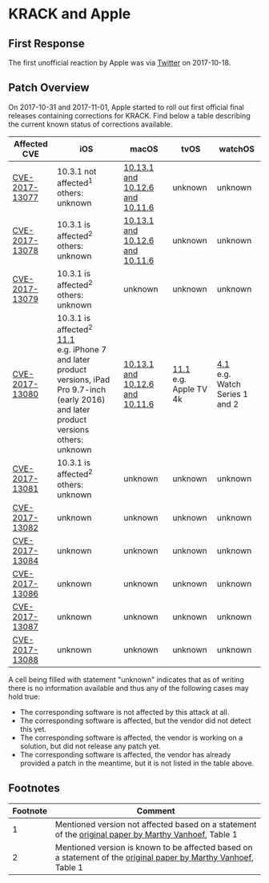 # KRACK and Apple

## First Response
The first unofficial reaction by Apple was via [Twitter](https://twitter.com/reneritchie/status/919988216501030914) on 2017-10-18.

## Patch Overview
On 2017-10-31 and 2017-11-01, Apple started to roll out first official final releases containing corrections for KRACK. Find below a table describing the current known status of corrections available.

| Affected CVE                                                      | iOS     | macOS   | tvOS    | watchOS |
|-------------------------------------------------------------------|---------|---------|---------|---------|
| [CVE-2017-13077](https://nvd.nist.gov/vuln/detail/CVE-2017-13077) | 10.3.1 not affected<sup>1</sup><br />others: unknown | [10.13.1 and 10.12.6 and 10.11.6](https://support.apple.com/en-us/HT208221) | unknown | unknown |
| [CVE-2017-13078](https://nvd.nist.gov/vuln/detail/CVE-2017-13078) | 10.3.1 is affected<sup>2</sup><br />others: unknown | [10.13.1 and 10.12.6 and 10.11.6](https://support.apple.com/en-us/HT208221) | unknown | unknown |
| [CVE-2017-13079](https://nvd.nist.gov/vuln/detail/CVE-2017-13079) | 10.3.1 is affected<sup>2</sup><br />others: unknown | unknown | unknown | unknown |
| [CVE-2017-13080](https://nvd.nist.gov/vuln/detail/CVE-2017-13080) | 10.3.1 is affected<sup>2</sup><br />[11.1](https://support.apple.com/de-de/HT208222) <br />e.g. iPhone 7 and later product versions, iPad Pro 9.7-inch (early 2016) and later product versions<br />others: unknown | [10.13.1 and 10.12.6 and 10.11.6](https://support.apple.com/en-us/HT208221) | [11.1](https://support.apple.com/de-de/HT208219)<br />e.g. Apple TV 4k | [4.1](https://support.apple.com/de-de/HT208220)<br />e.g. Watch Series 1 and 2 |
| [CVE-2017-13081](https://nvd.nist.gov/vuln/detail/CVE-2017-13081) | 10.3.1 is affected<sup>2</sup><br />others: unknown | unknown | unknown | unknown |
| [CVE-2017-13082](https://nvd.nist.gov/vuln/detail/CVE-2017-13082) | unknown | unknown | unknown | unknown |
| [CVE-2017-13084](https://nvd.nist.gov/vuln/detail/CVE-2017-13084) | unknown | unknown | unknown | unknown |
| [CVE-2017-13086](https://nvd.nist.gov/vuln/detail/CVE-2017-13086) | unknown | unknown | unknown | unknown |
| [CVE-2017-13087](https://nvd.nist.gov/vuln/detail/CVE-2017-13087) | unknown | unknown | unknown | unknown |
| [CVE-2017-13088](https://nvd.nist.gov/vuln/detail/CVE-2017-13088) | unknown | unknown | unknown | unknown |

A cell being filled with statement "unknown" indicates that as of writing there is no information available and thus any of the following cases may hold true:

* The corresponding software is not affected by this attack at all.
* The corresponding software is affected, but the vendor did not detect this yet.
* The corresponding software is affected, the vendor is working on a solution, but did not release any patch yet.
* The corresponding software is affected, the vendor has already provided a patch in the meantime, but it is not listed in the table above.


## Footnotes
| Footnote | Comment |
|----------|------------------------------------------------------------------------------|
| 1        | Mentioned version not affected based on a statement of the [original paper by Marthy Vanhoef](https://papers.mathyvanhoef.com/ccs2017.pdf), Table 1 |
| 2        | Mentioned version is known to be affected based on a statement of the [original paper by Marthy Vanhoef](https://papers.mathyvanhoef.com/ccs2017.pdf), Table 1 |
